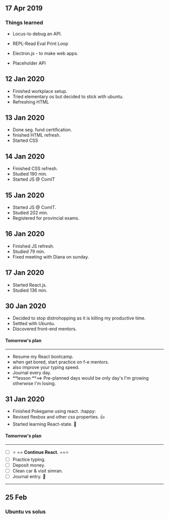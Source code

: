 ## 17 Apr 2019

### Things learned

* Locus-to debug an API.

* REPL-Read Eval Print Loop

* Electron.js - to make web apps.

* Placeholder API

## 12 Jan 2020

* Finished workplace setup.
* Tried elementary os but decided to stick with ubuntu.
* Refreshing HTML

## 13 Jan 2020

* Done seg. fund certification.
* finished HTML refresh.
* Started CSS

## 14 Jan 2020

* Finished CSS refresh.
* Studied 190 min.
* Started JS @ ComIT

## 15 Jan 2020

* Started JS @ ComIT.
* Studied 202 min.
* Registered for provincial exams.

## 16 Jan 2020

* Finished JS refresh.
* Studied 79 min.
* Fixed meeting with Diana on sunday.

## 17 Jan 2020

* Started React.js.
* Studied 136 min.

## 30 Jan 2020

* Decided to stop distrohopping as it is killing my productive time.
* Settled with Ubuntu.
* Discovered front-end mentors.

#### Tomorrow's plan

---

* Resume my React bootcamp.
* when get bored, start practice on f-e mentors.
* also improve your typing speed.
* Journal every day.
* **lesson **==> Pre-planned days would be only day's I'm growing otherwise I'm losing.

## 31 Jan 2020

* Finished Pokegame using react. :happy:
* Revised flexbox and other css properties. :thumbsup:
* Started learning React-state. :1st_place_medal:

#### Tomorrow's plan

---

- [ ] :star: == **Continue React.** ==:star:
- [ ] Practice typing.
- [ ] Deposit money.
- [ ] Clean car & visit simran.
- [ ] Journal entry. :blue_book:

---

## 25 Feb

### Ubuntu vs solus



